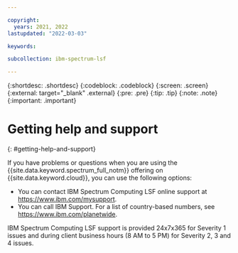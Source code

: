 ```yaml
---

copyright:
  years: 2021, 2022
lastupdated: "2022-03-03"

keywords: 

subcollection: ibm-spectrum-lsf

---
```


{:shortdesc: .shortdesc}
{:codeblock: .codeblock}
{:screen: .screen}
{:external: target="_blank" .external}
{:pre: .pre}
{:tip: .tip}
{:note: .note}
{:important: .important}

# Getting help and support
{: #getting-help-and-support}

If you have problems or questions when you are using the {{site.data.keyword.spectrum_full_notm}} offering on {{site.data.keyword.cloud}}, you can use the following options:

* You can contact IBM Spectrum Computing LSF online support at https://www.ibm.com/mysupport.
* You can call IBM Support. For a list of country-based numbers, see https://www.ibm.com/planetwide.

IBM Spectrum Computing LSF support is provided 24x7x365 for Severity 1 issues and during client business hours (8 AM to 5 PM) for Severity 2, 3 and 4 issues.
